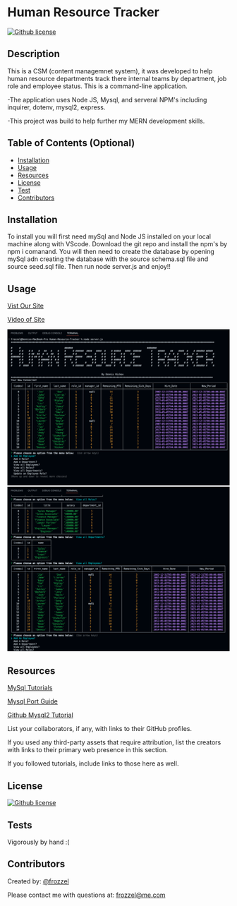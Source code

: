  # Human Resource Tracker
 
 [![Github license](https://img.shields.io/badge/License-MIT-yellow.svg)](https://opensource.org/licenses/MIT)

  ## Description
  This is a CSM (content managemnet system), it was developed to help human resource departments track there internal teams by department, job role and employee status. This is a command-line application.

  -The application uses Node JS, Mysql, and serveral NPM's including inquirer, dotenv, mysql2, express. 

  -This project was build to help further my MERN development skills.


  
  ## Table of Contents (Optional)
  
  - [Installation](#installation)
  - [Usage](#usage)
  - [Resources](#resources)
  - [License](#license)
  - [Test](#tests)
  - [Contributors](#contributors)
  
  ## Installation
  To install you will first need mySql and Node JS installed on your local machine along with VScode. Download the git repo and  install the npm's by npm i comanand. You will then need to create the database by opening mySql adn creating the database with the source  schema.sql file  and source seed.sql file. Then run node server.js and enjoy!!
  
  ## Usage
  [Vist Our Site](https://github.com/frozzel/Human-Resource-Tracker)

  [Video of Site](https://youtu.be/cE3IWSmHqVU)
  
  
![Screen Shots](./images/Screen%20Shot%202022-10-18%20at%209.23.58%20PM.png )
![Screen Shots2](./images/Screen%20Shot%202022-10-18%20at%209.25.34%20PM.png)

  ## Resources

  [MySql Tutorials](https://www.mysqltutorial.org/mysql-date/)

  [Mysql Port Guide](https://dev.mysql.com/blog-archive/mysql-guide-to-ports/)

  [Github Mysql2 Tutorial](https://github.com/sidorares/node-mysql2#using-prepared-statements)
  
  List your collaborators, if any, with links to their GitHub profiles.

  If you used any third-party assets that require attribution, list the creators with links to their primary web presence in this section.

  If you followed tutorials, include links to those here as well. 
  
  ## License
  
  [![Github license](https://img.shields.io/badge/License-MIT-yellow.svg)](https://opensource.org/licenses/MIT)
  
  ## Tests

  Vigorously by hand :(
  
  ## Contributors 

  Created by: [@frozzel](https://github.com/frozzel)
  
  Please contact me with questions at: frozzel@me.com